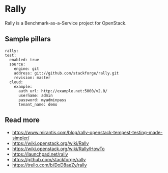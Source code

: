 # Rally
Rally is a Benchmark-as-a-Service project for OpenStack.

## Sample pillars

    rally:
    test:
      enabled: true
      source:
        engine: git
        address: git://github.com/stackforge/rally.git
        revision: master
      cloud:
        example:
          auth_url: http://example.net:5000/v2.0/
          username: admin
          password: myadminpass
          tenant_name: demo
        

## Read more
* https://www.mirantis.com/blog/rally-openstack-tempest-testing-made-simpler/
* https://wiki.openstack.org/wiki/Rally
* https://wiki.openstack.org/wiki/Rally/HowTo
* https://launchpad.net/rally
* https://github.com/stackforge/rally
* https://trello.com/b/DoD8aeZy/rally
